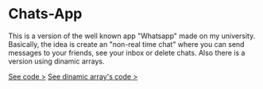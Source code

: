 Chats-App
=========

This is a version of the well known app "Whatsapp" made on my university. Basically, the idea is create an "non-real time chat" where you can send messages to your friends, see your inbox or delete chats.  Also there is a version using dinamic arrays.

<a href="code/">See code ></a>
<a href="codeDinamic/">See dinamic array's code ></a>
